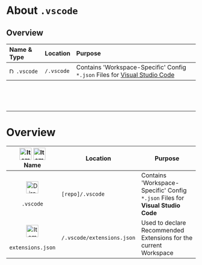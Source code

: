 # About `.vscode`

## Overview

| Name & Type | Location | Purpose |
| :---        | :---     | :---    |
| <img src="URI" alt="Directory" width="auto" height="14px"/> `.vscode` | `/.vscode` | Contains 'Workspace-Specific' Config `*.json` Files for [Visual Studio Code](url) |


<br ><br /><br />

---



# Overview

<table>
<thead>
	<tr>
		<th style="text-align: center">
			<img src="https://raw.githubusercontent.com/NewSpectrum/Free-Assets-and-Resources/main/icons/NS-Library/user-interface/file-icon-01_gh.svg" alt="Item Type" width="auto" height="32px"/> <img src="https://raw.githubusercontent.com/NewSpectrum/Free-Assets-and-Resources/main/icons/NS-Library/user-interface/folder-icon-01_gh.svg" alt="Item Type" width="auto" height="32px"/><br />
			Name
		</th>
		<th>Location</th>
		<th>Purpose</th>
	</tr>
</thead>
<tbody>
	<tr>
		<td style="text-align: center">
			<img src="https://raw.githubusercontent.com/NewSpectrum/Free-Assets-and-Resources/main/icons/NS-Library/user-interface/folder-icon-01_gh.svg" alt="Directory" width="auto" height="32px"/><br /><br />
			<code>.vscode</code>
		</td>
		<td>
			<pre><code>[repo]/.vscode</code></pre>
		</td>
		<td>
			Contains 'Workspace-Specific' Config <code>*.json</code> Files for <b>Visual Studio Code</b>
		</td>
	</tr>
	<tr>
		<td style="text-align: center">
			<img src="https://raw.githubusercontent.com/NewSpectrum/Free-Assets-and-Resources/main/icons/NS-Library/user-interface/file-icon-01_gh.svg" alt="Item Type" width="auto" height="32px"/><br /><br />
			<code>extensions.json</code>
		</td>
		<td>
			<pre><code>/.vscode/extensions.json</code></pre>
		</td>
		<td>
			Used to declare Recommended Extensions for the current Workspace
		</td>
	</tr>
</tbody>
</table>

